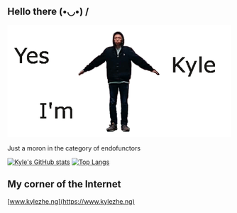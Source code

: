 ## Hello there  (•◡•) /
![Image of Kyle](https://github.com/zhengkyl/zhengkyl/blob/master/spinsplash.gif)

Just a moron in the category of endofunctors

[![Kyle's GitHub stats](https://github-readme-stats.vercel.app/api?username=zhengkyl&theme=dracula&show_icons=true&count_private=true&hide_rank=true&hide=stars&line_height=24)](https://github.com/anuraghazra/github-readme-stats)
[![Top Langs](https://github-readme-stats.vercel.app/api/top-langs/?username=zhengkyl&theme=dracula&layout=compact)](https://github.com/anuraghazra/github-readme-stats)

## My corner of the Internet

[www.kylezhe.ng](https://www.kylezhe.ng)
